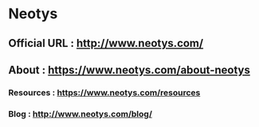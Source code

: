 # Neotys

## Official URL : http://www.neotys.com/

## About : https://www.neotys.com/about-neotys

### Resources : https://www.neotys.com/resources

### Blog : http://www.neotys.com/blog/

### 

